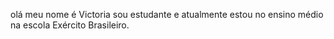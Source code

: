 olá meu nome é Victoria
sou estudante e atualmente estou no ensino médio na escola Exército Brasileiro.

